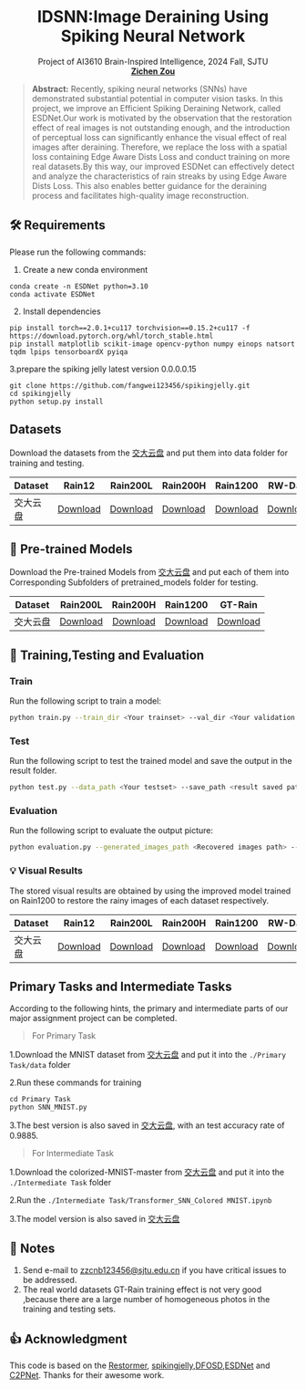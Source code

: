 <h1 align="center">
IDSNN:Image Deraining Using Spiking Neural Network
</h1>
<p align="center">
    Project of AI3610 Brain-Inspired Intelligence, 2024 Fall, SJTU
    <br />
    <a href="https://github.com/zzctmd"><strong>Zichen Zou</strong></a>
    <br />
</p>

> **Abstract:** 
Recently, spiking neural networks (SNNs) have demonstrated substantial potential in computer vision tasks.
In this project, we improve an Efficient Spiking Deraining Network, called ESDNet.Our work is motivated by the observation that the restoration effect of real images is not outstanding enough, and the introduction of perceptual loss can significantly enhance the visual effect of real images after deraining. Therefore, we replace the loss with a spatial loss containing Edge Aware Dists Loss and conduct training on more real datasets.By this way, our improved ESDNet can effectively detect and analyze the characteristics of rain streaks by  using Edge Aware Dists Loss. This also enables better guidance for the deraining process and facilitates high-quality image reconstruction. 

## 🛠️ Requirements
Please run the following commands:
1. Create a new conda environment
```
conda create -n ESDNet python=3.10
conda activate ESDNet 
```
2. Install dependencies
```
pip install torch==2.0.1+cu117 torchvision==0.15.2+cu117 -f https://download.pytorch.org/whl/torch_stable.html
pip install matplotlib scikit-image opencv-python numpy einops natsort tqdm lpips tensorboardX pyiqa
```
3.prepare the spiking jelly latest version 0.0.0.0.15
```
git clone https://github.com/fangwei123456/spikingjelly.git
cd spikingjelly
python setup.py install
```

## Datasets
Download the datasets from the [交大云盘](https://jbox.sjtu.edu.cn/l/n1hqFJ) and put them into data folder for training and testing.
<table>
<thead>
  <tr>
    <th>Dataset</th>
    <th>Rain12</th>
    <th>Rain200L</th>
    <th>Rain200H</th>
    <th>Rain1200</th>
    <th>RW-Data</th>
    <th>GT-Rain</th>
  </tr>
</thead>
<tbody>
  <tr>
    <td>交大云盘</td>
    <td> <a href="https://jbox.sjtu.edu.cn/l/n1hqFJ">Download</a> </td>
    <td align="center"> <a href="https://jbox.sjtu.edu.cn/l/n1hqFJ">Download</a> </td>
    <td> <a href="https://jbox.sjtu.edu.cn/l/n1hqFJ">Download</a> </td>
    <td> <a href="https://jbox.sjtu.edu.cn/l/n1hqFJ">Download</a> </td>
    <td> <a href="https://jbox.sjtu.edu.cn/l/n1hqFJ">Download</a> </td>
    <td> <a href="https://jbox.sjtu.edu.cn/l/n1hqFJ">Download</a> </td>
  </tr>
</tbody>
</table>

## 🤖 Pre-trained Models
Download the Pre-trained Models from [交大云盘](https://jbox.sjtu.edu.cn/l/31U9lt) and put each of them into Corresponding Subfolders of pretrained_models folder for testing.
<table>
<thead>
  <tr>
    <th>Dataset</th>
    <th>Rain200L</th>
    <th>Rain200H</th>
    <th>Rain1200</th>
    <th>GT-Rain</th>
  </tr>
</thead>
<tbody>
  <tr>
    <td>交大云盘</td>
    <td> <a href="https://jbox.sjtu.edu.cn/l/31U9lt">Download</a> </td>
    <td align="center"> <a href="https://jbox.sjtu.edu.cn/l/31U9lt">Download</a> </td>
    <td > <a href="https://jbox.sjtu.edu.cn/l/31U9lt">Download</a> </td>
    <td > <a href="https://jbox.sjtu.edu.cn/l/31U9lt">Download</a> </td>
  </tr>
</tbody>
</table>

## 🚀 Training,Testing and Evaluation

### Train
Run the following script to train a model:
```sh
python train.py --train_dir <Your trainset> --val_dir <Your validation set>
```

### Test
Run the following script to test the trained model and save the output in the result folder.
```sh
python test.py --data_path <Your testset> --save_path <result saved path> --weights <model path>
```
### Evaluation
Run the following script to evaluate the output picture:
```sh
python evaluation.py --generated_images_path <Recovered images path> --target_path <Ground-truth -path>
```

### 💡 Visual Results
The stored visual results are obtained by using the improved model trained on Rain1200 to restore the rainy images of each dataset respectively.
<table>
<thead>
  <tr>
    <th>Dataset</th>
    <th>Rain12</th>
    <th>Rain200L</th>
    <th>Rain200H</th>
    <th>Rain1200</th>
    <th>RW-Data</th>
  </tr>
</thead>
<tbody>
  <tr>
    <td>交大云盘</td>
    <td> <a href="https://jbox.sjtu.edu.cn/l/WHH0q3">Download</a> </td>
    <td align="center"> <a href="https://jbox.sjtu.edu.cn/l/WHH0q3">Download</a> </td>
    <td> <a href="https://jbox.sjtu.edu.cn/l/WHH0q3">Download</a> </td>
    <td> <a href="https://jbox.sjtu.edu.cn/l/WHH0q3">Download</a> </td>
    <td> <a href="https://jbox.sjtu.edu.cn/l/WHH0q3">Download</a> </td>
  </tr>
</tbody>
</table>

## Primary Tasks and Intermediate Tasks
According to the following hints, the primary and intermediate parts of our major assignment project can be completed.

>For Primary Task

1.Download the  MNIST dataset from [交大云盘](https://jbox.sjtu.edu.cn/l/v1DzA5) and put it into the `./Primary Task/data` folder

2.Run these commands for training

```
cd Primary Task
python SNN_MNIST.py
```

3.The best version is also saved in [交大云盘](https://jbox.sjtu.edu.cn/l/v1DzA5), with an test accuracy rate of 0.9885.

>For Intermediate Task

1.Download the colorized-MNIST-master from [交大云盘](https://jbox.sjtu.edu.cn/l/71i7wM) and put it into the `./Intermediate Task` folder

2.Run the `./Intermediate Task/Transformer_SNN_Colored MNIST.ipynb` 

3.The model version is also saved in [交大云盘](https://jbox.sjtu.edu.cn/l/71i7wM)
## 🚨 Notes

1. Send e-mail to zzcnb123456@sjtu.edu.cn if you have critical issues to be addressed.
2. The real world datasets GT-Rain training effect is not very good ,because there are a large number of homogeneous photos in the training and testing sets.

## 👍 Acknowledgment

This code is based on the [Restormer](https://github.com/swz30/Restormer), [spikingjelly](https://github.com/fangwei123456/spikingjelly),[DFOSD](https://github.com/JianzeLi-114/DFOSD),[ESDNet](https://github.com/MingTian99/ESDNet) and [C2PNet](https://github.com/YuZheng9/C2PNet). Thanks for their awesome work.
